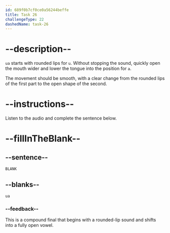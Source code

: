 ```yaml
---
id: 689f0b7cf0ce0a56244beffe
title: Task 26
challengeType: 22
dashedName: task-26
---
```


<!-- (Audio) A: ua -->

# --description--

`ua` starts with rounded lips for `u`. Without stopping the sound, quickly open the mouth wider and lower the tongue into the position for `a`.

The movement should be smooth, with a clear change from the rounded lips of the first part to the open shape of the second.

# --instructions--

Listen to the audio and complete the sentence below.

# --fillInTheBlank--

## --sentence--

`BLANK`

## --blanks--

`ua`

### --feedback--

This is a compound final that begins with a rounded-lip sound and shifts into a fully open vowel.
